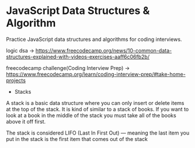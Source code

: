 # JavaScript Data Structures & Algorithm
Practice JavaScript data structures and algorithms for coding interviews.

logic dsa -> https://www.freecodecamp.org/news/10-common-data-structures-explained-with-videos-exercises-aaff6c06fb2b/

freecodecamp challenge(Coding Interview Prep) -> https://www.freecodecamp.org/learn/coding-interview-prep/#take-home-projects

- Stacks

A stack is a basic data structure where you can only insert or delete items at the top of the stack. It is kind of similar to a stack of books. If you want to look at a book in the middle of the stack you must take all of the books above it off first.

The stack is considered LIFO (Last In First Out) — meaning the last item you put in the stack is the first item that comes out of the stack
